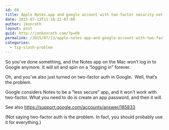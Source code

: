 ```yaml
---
id: 69
title: Apple Notes.app and google account with two-factor security not working
date: 2015-07-13T11:18:22-07:00
author: jkonrath
layout: post
guid: http://jonkonrath.com/?p=69
permalink: /2015/07/13/apple-notes-app-and-google-account-with-two-factor-security-not-working/
categories:
  - tip-slash-problem
---
```

So you&#8217;ve done something, and the Notes app on the Mac won&#8217;t log in to Google anymore. It will sit and spin on a &#8220;logging in&#8221; forever.

Oh, and you&#8217;ve also just turned on two-factor auth in Google.  Well, that&#8217;s the problem.

Google considers Notes to be a &#8220;less secure&#8221; app, and it won&#8217;t work with two-factor. What you need to do is create an app password, and then it will.

See also <a href="https://support.google.com/accounts/answer/185833" target="_blank" rel="noopener noreferrer">https://support.google.com/accounts/answer/185833</a>

(Not saying two-factor auth is the problem. In fact, you should probably use it for everything.)